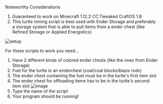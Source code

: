 Noteworthy Considerations 
1. Guaranteed to work on Minecraft 1.12.2 CC:Tweaked CraftOS 1.8
2. This turtle mining script is best used with Ender Storage and preferably a storage system that is able to pull items from a ender chest (like Refined Storage or Applied Energistics)

![setup](https://github.com/ManiacSpazatron/Mincraft-Basic-Turtle-Miner/assets/103073028/5f8a5aca-d1bd-4a35-9a47-9a00dba4c76f)

For these scripts to work you need...
1. Have 2 different kinds of colored ender chests (like the ones from Ender Storage)
2. Fuel for the turtle in an enderchest (coal/coal blocks/blaze rods)
3. The ender chest containing the fuel must be in the turtle's first item slot
4. The ender chest for offloading items has to be in the turtle's second item slot
![image](https://github.com/ManiacSpazatron/Mincraft-Turtle-Miner/assets/103073028/2a85cdab-c7ee-4cc9-a75a-2cad84f41646)
5. Type the name of the script
6. Your program should be running!
